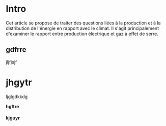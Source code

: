 # Intro

Cet article se propose de traiter des questions liées à la production et à la distribution de l'énergie en rapport avec le climat. Il s'agit principalement d'examiner le rapport entre production électrique et gaz à effet de serre.

## gdfrre

jljfjsjf

# jhgytr

ljglgdkkdg

**hgftre**

#### kjguyr



